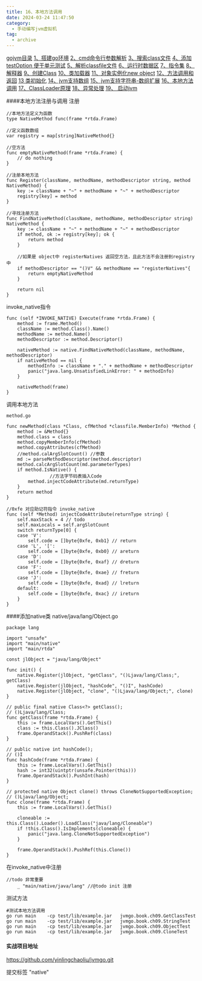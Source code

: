 ```yaml
---
title: 16、本地方法调用
date: 2024-03-24 11:47:50
category:
  - 手动编写jvm虚拟机
tag:
  - archive
---
```

[gojvm目录](https://www.jianshu.com/p/cb8fe1f365be)
[1、搭建go环境](https://www.jianshu.com/p/9156bc2bbeba)
[2、cmd命令行参数解析](https://www.jianshu.com/p/bea27c053053)
[3、搜索class文件](https://www.jianshu.com/p/e76c793b5981)
[4、添加testOption 便于单元测试](https://www.jianshu.com/p/aec9576f08f8)
[5、解析classfile文件](https://www.jianshu.com/p/97756f2820a8)
[6、运行时数据区](https://www.jianshu.com/p/682b548e24a3)
[7、指令集](https://www.jianshu.com/p/9775be0d790e)
[8、解释器](https://www.jianshu.com/p/e924ac1da848)
[9、创建Class](https://www.jianshu.com/p/072fd852418c)
[10、类加载器](https://www.jianshu.com/p/ba231854662d)
[11、对象实例化new object](https://www.jianshu.com/p/f870bb0959c8)
[12、方法调用和返回](https://www.jianshu.com/p/614cdc94ecd0)
[13 类初始化](https://www.jianshu.com/p/f200ba4aa420)
[14、jvm支持数组](https://www.jianshu.com/p/11ac0e3a92b3)
[15、jvm支持字符串-数组扩展](https://www.jianshu.com/p/d27ab1534f52)
[16、本地方法调用](https://www.jianshu.com/p/8dd487605bf4)
[17、ClassLoader原理](https://www.jianshu.com/p/defba0b8941d)
[18、异常处理](https://www.jianshu.com/p/4b915f356a61)
[19、 启动jvm](https://www.jianshu.com/p/21a65fbba2e7)

####本地方法注册与调用
注册
```
//本地方法定义为函数
type NativeMethod func(frame *rtda.Frame)

//定义函数数组
var registry = map[string]NativeMethod{}

//空方法
func emptyNativeMethod(frame *rtda.Frame) {
	// do nothing
}

//注册本地方法
func Register(className, methodName, methodDescriptor string, method NativeMethod) {
	key := className + "~" + methodName + "~" + methodDescriptor
	registry[key] = method
}

//寻找注册方法
func FindNativeMethod(className, methodName, methodDescriptor string) NativeMethod {
	key := className + "~" + methodName + "~" + methodDescriptor
	if method, ok := registry[key]; ok {
		return method
	}

	//如果是 object中 registerNatives 返回空方法，且此方法不会注册到registry中
	if methodDescriptor == "()V" && methodName == "registerNatives"{
		return emptyNativeMethod
	}

	return nil
}
```

invoke_native指令
```
func (self *INVOKE_NATIVE) Execute(frame *rtda.Frame) {
	method := frame.Method()
	className := method.Class().Name()
	methodName := method.Name()
	methodDescriptor := method.Descriptor()

	nativeMethod := native.FindNativeMethod(className, methodName, methodDescriptor)
	if nativeMethod == nil {
		methodInfo := className + "." + methodName + methodDescriptor
		panic("java.lang.UnsatisfiedLinkError: " + methodInfo)
	}

	nativeMethod(frame)
}
```

调用本地方法

```
method.go

func newMethod(class *Class, cfMethod *classfile.MemberInfo) *Method {
	method := &Method{}
	method.class = class
	method.copyMemberInfo(cfMethod)
	method.copyAttributes(cfMethod)
	//method.calArgSlotCount() //参数
	md := parseMethodDescriptor(method.descriptor)
	method.calcArgSlotCount(md.parameterTypes)
	if method.IsNative() {
                //方法字节码表插入Code
		method.injectCodeAttribute(md.returnType)
	}
	return method
}

//0xfe 对应助记符指令 invoke_native
func (self *Method) injectCodeAttribute(returnType string) {
	self.maxStack = 4 // todo
	self.maxLocals = self.argSlotCount
	switch returnType[0] {
	case 'V':
		self.code = []byte{0xfe, 0xb1} // return
	case 'L', '[':
		self.code = []byte{0xfe, 0xb0} // areturn
	case 'D':
		self.code = []byte{0xfe, 0xaf} // dreturn
	case 'F':
		self.code = []byte{0xfe, 0xae} // freturn
	case 'J':
		self.code = []byte{0xfe, 0xad} // lreturn
	default:
		self.code = []byte{0xfe, 0xac} // ireturn
	}
}
```


####添加native类
native/java/lang/Object.go

```
package lang

import "unsafe"
import "main/native"
import "main/rtda"

const jlObject = "java/lang/Object"

func init() {
	native.Register(jlObject, "getClass", "()Ljava/lang/Class;", getClass)
	native.Register(jlObject, "hashCode", "()I", hashCode)
	native.Register(jlObject, "clone", "()Ljava/lang/Object;", clone)
}

// public final native Class<?> getClass();
// ()Ljava/lang/Class;
func getClass(frame *rtda.Frame) {
	this := frame.LocalVars().GetThis()
	class := this.Class().JClass()
	frame.OperandStack().PushRef(class)
}

// public native int hashCode();
// ()I
func hashCode(frame *rtda.Frame) {
	this := frame.LocalVars().GetThis()
	hash := int32(uintptr(unsafe.Pointer(this)))
	frame.OperandStack().PushInt(hash)
}

// protected native Object clone() throws CloneNotSupportedException;
// ()Ljava/lang/Object;
func clone(frame *rtda.Frame) {
	this := frame.LocalVars().GetThis()

	cloneable := this.Class().Loader().LoadClass("java/lang/Cloneable")
	if !this.Class().IsImplements(cloneable) {
		panic("java.lang.CloneNotSupportedException")
	}

	frame.OperandStack().PushRef(this.Clone())
}
```

在invoke_native中注册

```
//todo 非常重要
	_ "main/native/java/lang" //@todo init 注册
```

测试方法
```
#测试本地方法调用
go run main    -cp test/lib/example.jar   jvmgo.book.ch09.GetClassTest
go run main    -cp test/lib/example.jar   jvmgo.book.ch09.StringTest
go run main    -cp test/lib/example.jar   jvmgo.book.ch09.ObjectTest
go run main    -cp test/lib/example.jar   jvmgo.book.ch09.CloneTest
```


#### 实战项目地址
https://github.com/yinlingchaoliu/jvmgo.git

提交标签 "native"
